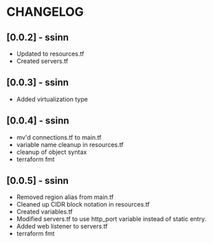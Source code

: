 # CHANGELOG

## [0.0.2] - ssinn
- Updated to resources.tf
- Created servers.tf


## [0.0.3] - ssinn
- Added virtualization type

## [0.0.4] - ssinn
- mv'd connections.tf to main.tf
- variable name cleanup in resources.tf
- cleanup of object syntax
- terraform fmt

## [0.0.5] - ssinn
- Removed region alias from main.tf
- Cleaned up CIDR block notation in resources.tf
- Created variables.tf
- Modified servers.tf to use http_port variable instead of static entry.
- Added web listener to servers.tf
- terraform fmt
